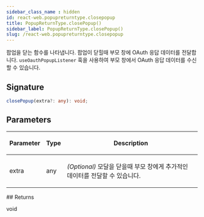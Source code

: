 ```yaml
---
sidebar_class_name : hidden
id: react-web.popupreturntype.closepopup
title: PopupReturnType.closePopup()
sidebar_label: PopupReturnType.closePopup()
slug: /react-web.popupreturntype.closepopup
---
```






팝업을 닫는 함수를 나타냅니다. 팝업이 닫힐때 부모 창에 OAuth 응답 데이터를 전달합니다. `useOauthPopupListener` 훅을 사용하여 부모 창에서 OAuth 응답 데이터를 수신할 수 있습니다.

## Signature

```typescript
closePopup(extra?: any): void;
```

## Parameters

<table><thead><tr><th>

Parameter


</th><th>

Type


</th><th>

Description


</th></tr></thead>
<tbody><tr><td>

extra


</td><td>

any


</td><td>

_(Optional)_ 모달을 닫을때 부모 창에게 추가적인 데이터를 전달할 수 있습니다.


</td></tr>
</tbody></table>
## Returns

void

